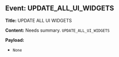## Event: UPDATE_ALL_UI_WIDGETS

**Title:** UPDATE ALL UI WIDGETS

**Content:**
Needs summary.
`UPDATE_ALL_UI_WIDGETS`

**Payload:**
- `None`